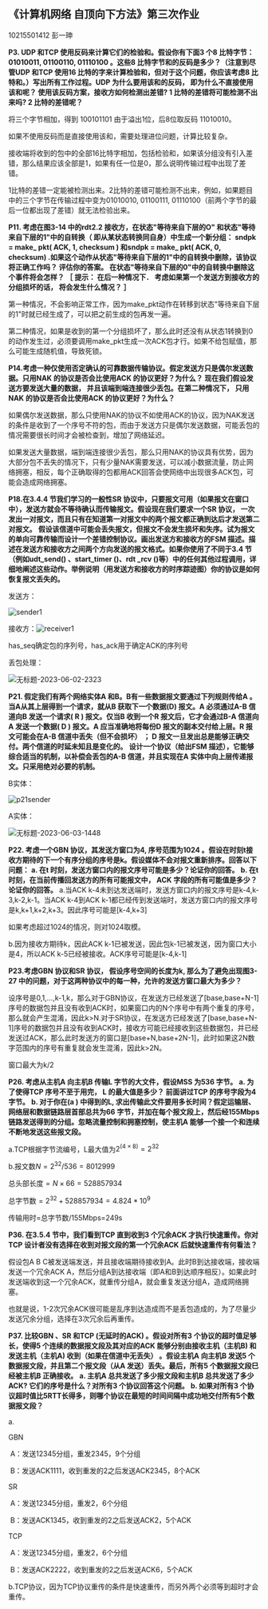## 《计算机网络 自顶向下方法》第三次作业

10215501412 彭一珅

**P3. UDP 和TCP 使用反码来计算它们的检验和。假设你有下面3 个8 比特字节： 01010011, 01100110, 01110100 。这些8 比特字节和的反码是多少？（注意到尽管UDP 和TCP 使用16 比特的字来计算检验和，但对于这个问题，你应该考虑8 比特和。）写出所有工作过程。UDP 为什么要用该和的反码， 即为什么不直接使用该和呢？ 使用该反码方案，接收方如何检测出差错? 1 比特的差错将可能检测不出来吗? 2 比特的差错呢？**

将三个字节相加，得到 100101101 由于溢出1位，后8位取反码 11010010。

如果不使用反码而是直接使用该和，需要处理进位问题，计算比较复杂。

接收端将收到的包中的全部16比特字相加，包括检验和，如果该分组没有引入差错，那么结果应该全部是1，如果有任一位是0，那么说明传输过程中出现了差错。

1比特的差错一定能被检测出来。2比特的差错可能检测不出来，例如，如果题目中的三个字节在传输过程中变为01010010, 01100111, 01110100（前两个字节的最后一位都出现了差错）就无法检验出来。

**P11. 考虑在图3-14 中的rdt2.2 接收方，在状态"等待来自下层的O" 和状态"等待来自下层的1"中的自转换（ 即从某状态转换同自身）中生成一个新分组： sndpk = make_ pkt( ACK, 1,  checksum ) 和sndpk = make_ pkt( ACK, 0, checksum) .如果这个动作从状态"等待来自下层的1"中的自转换中删除，该协议将正确工作吗？ 评估你的答案。 在状态"等待来自下层的0"中的自转换中删除这个事件将会怎样？ ［ 提示： 在后一种情况下． 考虑如果第一个发送方到接收方的分组损坏的话， 将会发生什么情况？ ］**

第一种情况，不会影响正常工作，因为make_pkt动作在转移到状态"等待来自下层的1"时就已经生成了，可以把之前生成的包再发一遍。

第二种情况，如果是收到的第一个分组损坏了，那么此时还没有从状态1转换到0的动作发生过，必须要调用make_pkt生成一次ACK包才行。如果不给包赋值，那么可能生成随机值，导致死锁。

**P14.考虑一种仅使用否定确认的可靠数据传输协议。假定发送方只是偶尔发送数据。只用NAK 的协议是否会比使用ACK 的协议更好？为什么？ 现在我们假设发送方要发送大量的数据， 并且该端到端连接很少丢包。在第二种情况下， 只用NAK 的协议是否会比使用ACK 的协议更好？为什么？**

如果偶尔发送数据，那么只使用NAK的协议不如使用ACK的协议，因为NAK发送的条件是收到了一个序号不符的包，而由于发送方只是偶尔发送数据，可能丢包的情况需要很长时间才会被检查到，增加了网络延迟。

如果发送大量数据，端到端连接很少丢包，那么只用NAK的协议具有优势，因为大部分包不丢失的情况下，只有少量NAK需要发送，可以减小数据流量，防止网络拥塞，相反，每个正确取得的包都用ACK回答会使网络中出现很多ACK包，可能会造成网络拥塞。

**P18.在3.4.4 节我们学习的一般性SR 协议中，只要报文可用（如果报文在窗口中），发送方就会不等待确认而传输报文。假设现在我们要求一个SR 协议， 一次发出一对报文，而且只有在知道第一对报文中的两个报文都正确到达后才发送第二对报文。**
**假设该信道中可能会丢失报文，但报文不会发生损坏和失序。试为报文的单向可靠传输而设计一个差错控制协议。画出发送方和接收方的FSM 描述。描述在发送方和接收方之间两个方向发送的报文格式。如果你使用了不同于3.4 节（例如udt_send() 、start_timer ()、rdt _rcv ()等）中的任何其他过程调用，详细地阐述这些动作。举例说明（用发送方和接收方的时序踪迹图）你的协议是如何恢复报文丢失的。**

发送方：

![sender1](image/hw3-10215501412-彭一珅/sender1.png)



接收方：![receiver1](image/hw3-10215501412-彭一珅/receiver1.png)

has_seq确定包的序列号，has_ack用于确定ACK的序列号

丢包处理：

![无标题-2023-06-02-2323](image/hw3-10215501412-彭一珅/无标题-2023-06-02-2323.png)

**P21. 假定我们有两个网络实体A 和B。B有一些数据报文要通过下列规则传给A 。当A从其上层得到一个请求，就从B 获取下一个数据(D) 报文。A 必须通过A-B 信道向B 发送一个请求( R ) 报文。仅当B 收到一个R 报文后，它才会通过B-A 信道向A 发送一个数据( D ) 报文。A 应当准确地将每份D 报文的副本交付给上层。R 报文可能会在A-B 信道中丢失（但不会损坏） ； D 报文一旦发出总是能够正确交付。两个信道的时延未知且是变化的。**
**设计一个协议（给出FSM 描述），它能够综合适当的机制，以补偿会丢包的A-B 信道，并且实现在A 实体中向上层传递报文。只采用绝对必要的机制。**

B实体：

![p21sender](image/hw3-10215501412-彭一珅/p21sender.png)

A实体：

![无标题-2023-06-03-1448](image/hw3-10215501412-彭一珅/无标题-2023-06-03-1448.png)

**P22. 考虑一个GBN 协议，其发送方窗口为4, 序号范围为1024 。假设在时刻t接收方期待的下一个有序分组的序号是k。假设媒体不会对报文重新排序。回答以下问题：**
**a. 在t 时刻，发送方窗口内的报文序号可能是多少？论证你的回答。**
**b. 在t 时刻，在当前传播回发送方的所有可能报文中， ACK 字段的所有可能值是多少？论证你的回答。**
a.当ACK k-4未到达发送端时，发送方窗口内的报文序号是k-4,k-3,k-2,k-1。当ACK k-4到ACK k-1都已经传到发送端时，发送方窗口内的报文序号是k,k+1,k+2,k+3。因此序号可能是[k-4,k+3]

如果考虑超过1024的情况，则对1024取模。

b.因为接收方期待k，因此ACK k-1已被发送，因此包k-1已被发送，因为窗口大小是4，所以ACK k-5已经被接收。ACK序号可能是[k-4,k-1]

**P23.考虑GBN 协议和SR 协议， 假设序号空间的长度为k, 那么为了避免出现图3-27 中的问题，对于这两种协议中的每一种，允许的发送方窗口最大为多少？**

设序号是0,1,...,k-1,k，那么对于GBN协议，在发送方已经发送了[base,base+N-1]序号的数据包并且没有收到ACK时，如果窗口内的N个序号中有两个重复的序号，那么就会产生混淆，因此k>N.对于SR协议，在发送方已经发送了[base,base+N-1]序号的数据包并且没有收到ACK时，接收方可能已经接收到这些数据包，并已经发送过ACK，那么此时发送方的窗口是[base+N,base+2N-1]，此时如果这2N数字范围内的序号有重复就会发生混淆，因此k>2N。

窗口最大为k/2

**P26. 考虑从主机A 向主机B 传输L 字节的大文件，假设MSS 为536 字节。**
**a. 为了使得TCP 序号不至于用完， L 的最大值是多少？ 前面讲过TCP 的序号字段为4 字节。**
**b. 对于你在(a ) 中得到的L, 求出传输此文件要用多长时间？假定运输层、网络层和数据链路层首部总共为66 字节，并加在每个报文段上，然后经155Mbps 链路发送得到的分组。忽略流量控制和拥塞控制，使主机A 能够一个接一个和连续不断地发送这些报文段。**

a.TCP根据字节流编号，L最大值为$2^{(4\times 8)}=2^{32}$

b.报文数$N=2^{32}/536=8012999$

总头部长度$=N\times 66=528857934$

总字节数$=2^{32}+528857934=4.824*10^9$

传输用时=总字节数/155Mbps=249s

**P36. 在3.5.4 节中，我们看到TCP 直到收到3 个冗余ACK 才执行快速重传。你对TCP 设计者没有选择在收到对报文段的第一个冗余ACK 后就快速重传有何看法？**

假设包A B C被发送端发送，并且接收端期待接收到A。此时B到达接收端，接收端发送一个冗余ACK A，然后分组A到达接收端（即A和B到达顺序相反）。如果此时发送端收到这一个冗余ACK，就重传分组A，就会重复发送分组A，造成网络拥塞。

也就是说，1-2次冗余ACK很可能是乱序到达造成而不是丢包造成的，为了尽量少发送冗余分组，选择在3次冗余后再重传。

**P37. 比较GBN 、SR 和TCP (无延时的ACK) 。假设对所有3 个协议的超时值足够长，使得5 个连续的数据报文段及其对应的ACK 能够分别由接收主机（主机B) 和发送主机（主机A) 收到（如果在信道中无丢失） 。假设主机A 向主机B 发送5 个数据报文段，并且第二个报文段（从A 发送）丢失。最后，所有5 个数据报文段巳经被主机B 正确接收。**
**a. 主机A 总共发送了多少报文段和主机B 总共发送了多少ACK? 它们的序号是什么？对所有3 个协议回答这个问题。**
**b. 如果对所有3 个协议超时值比5RTT长得多，则哪个协议在最短的时间间隔中成功地交付所有5个数据报文段？**

a.

GBN

​	A：发送12345分组，重发2345，9个分组

​	B：发送ACK1111，收到重发的2之后发送ACK2345，8个ACK

SR

​	A：发送12345分组，重发2，6个分组

​	B：发送ACK1345，收到重发的2之后发送ACK2，5个ACK

TCP

​	A：发送12345分组，重发2，6个分组

​	B：发送ACK2222，收到重发的2之后发送ACK6，5个ACK

b.TCP协议，因为TCP协议重传的条件是快速重传，而另外两个必须等到超时才会重传。